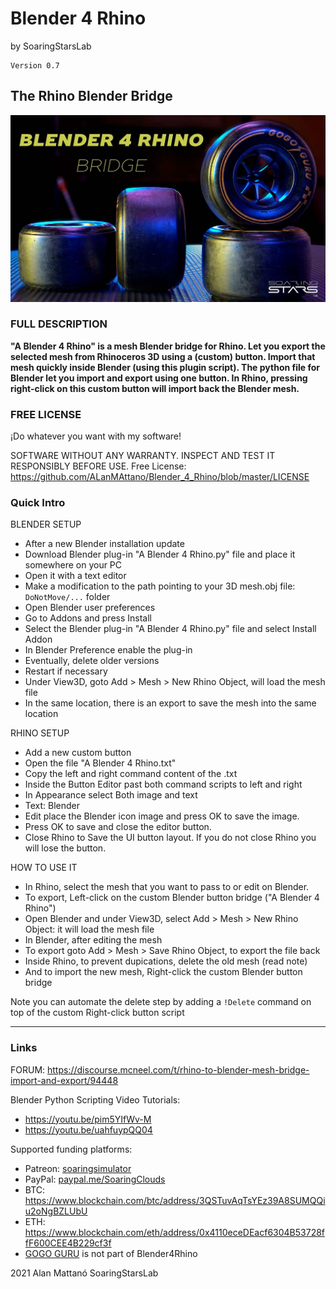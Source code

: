# Blender 4 Rhino
by SoaringStarsLab


```
Version 0.7
```

## The Rhino Blender Bridge


![This is an image](https://github.com/ALanMAttano/Blender_4_Rhino/blob/master/Blender4RhinoBridge1k.jpg)



### FULL DESCRIPTION

**"A Blender 4 Rhino" is a mesh Blender bridge for Rhino. Let you export the selected mesh from Rhinoceros 3D using a (custom) button. Import that mesh quickly inside Blender (using this plugin script). The python file for Blender let you import and export using one button. In Rhino, pressing right-click on this custom button will import back the Blender mesh.**


### FREE LICENSE

¡Do whatever you want with my software!

SOFTWARE WITHOUT ANY WARRANTY. 
INSPECT AND TEST IT RESPONSIBLY BEFORE USE.
Free License: https://github.com/ALanMAttano/Blender_4_Rhino/blob/master/LICENSE




### Quick Intro

BLENDER SETUP
* After a new Blender installation update
* Download Blender plug-in "A Blender 4 Rhino.py" file and place it somewhere on your PC
* Open it with a text editor
* Make a modification to the path pointing to your 3D mesh.obj file: `DoNotMove/...` folder
* Open Blender user preferences
* Go to Addons and press Install
* Select the Blender plug-in "A Blender 4 Rhino.py" file and select Install Addon
* In Blender Preference enable the plug-in
* Eventually, delete older versions
* Restart if necessary
* Under View3D, goto Add > Mesh > New Rhino Object, will load the mesh file
* In the same location, there is an export to save the mesh into the same location



RHINO SETUP
* Add a new custom button
* Open the file "A Blender 4 Rhino.txt"
* Copy the left and right command content of the .txt 
* Inside the Button Editor past both command scripts to left and right
* In Appearance select Both image and text
* Text: Blender
* Edit place the Blender icon image and press OK to save the image.
* Press OK to save and close the editor button.
* Close Rhino to Save the UI button layout. If you do not close Rhino you will lose the button.



HOW TO USE IT
* In Rhino, select the mesh that you want to pass to or edit on Blender.
* To export, Left-click on the custom Blender button bridge ("A Blender 4 Rhino")
* Open Blender and under View3D, select Add > Mesh > New Rhino Object: it will load the mesh file
* In Blender, after editing the mesh
* To export goto Add > Mesh > Save Rhino Object, to export the file back
* Inside Rhino, to prevent dupications, delete the old mesh (read note)
* And to import the new mesh, Right-click the custom Blender button bridge

Note you can automate the delete step by adding a `!Delete` command on top of the custom Right-click button script





-----------------------



### Links
FORUM: https://discourse.mcneel.com/t/rhino-to-blender-mesh-bridge-import-and-export/94448

Blender Python Scripting Video Tutorials: 
* https://youtu.be/pim5YIfWv-M
* https://youtu.be/uahfuypQQ04

Supported funding platforms:
* Patreon: [soaringsimulator](https://patreon.com/soaringsimulator)
* PayPal: [paypal.me/SoaringClouds](http://paypal.me/SoaringClouds)
* BTC: https://www.blockchain.com/btc/address/3QSTuvAqTsYEz39A8SUMQQiu2oNgBZLUbU
* ETH: https://www.blockchain.com/eth/address/0x4110eceDEacf6304B53728ffF600CEE4B229cf3f
* [GOGO GURU](https://assetstore.unity.com/packages/3d/vehicles/land/gogo-allroad-tire-r16-157878) is not part of Blender4Rhino


2021 Alan Mattanó SoaringStarsLab
